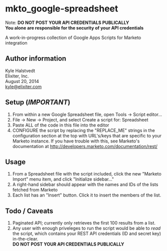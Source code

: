 mkto_google-spreadsheet
=======================

Note: __DO NOT POST YOUR API CREDENTIALS PUBLICALLY__  
__You alone are responsible for the security of your API credentials__

A work-in-progress collection of Google Apps Scripts for Marketo integration

Author information
--------------------
Kyle Halstvedt  
Elixiter, Inc.  
August 20, 2014  
kyle@elixiter.com

Setup (*IMPORTANT*)
--------------------
1. From within a new Google Spreadsheet file,
   open Tools -> Script editor...
2. File -> New -> Project, and select
  Create a script for: Spreadsheet
3. Paste ALL of the code in this file into
   the editor
4. CONFIGURE the script by replacing the
  "REPLACE_ME" strings in the configuration
  section at the top with URL's/keys that
  are specific to your Marketo instance.
  If you have trouble with this, see
  Marketo's documentation at
  http://developers.marketo.com/documentation/rest/

Usage
--------------------
1. From a Spreadsheet file with the script
  included, click the new "Marketo Import"
  menu item, and click "Initialize sidebar..."
2. A right-hand sidebar should appear with the names
  and IDs of the lists fetched from Marketo
3. Each list has an "Insert" button. Click it to insert
  the members of the list.

Todo / Caveats
--------------------
1. Paginated API; currently only retrieves
  the first 100 results from a list.
2. Any user with enough priveleges to run the script
   would be able to *read* the script, which contains
   your REST API credentials (ID and secret key) in-the-clear.  
   __DO NOT POST YOUR API CREDENTIALS PUBLICALLY__
